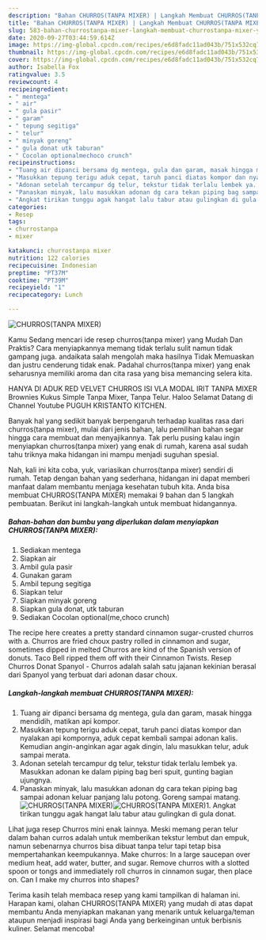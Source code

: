 ```yaml
---
description: "Bahan CHURROS(TANPA MIXER) | Langkah Membuat CHURROS(TANPA MIXER) Yang Menggugah Selera"
title: "Bahan CHURROS(TANPA MIXER) | Langkah Membuat CHURROS(TANPA MIXER) Yang Menggugah Selera"
slug: 583-bahan-churrostanpa-mixer-langkah-membuat-churrostanpa-mixer-yang-menggugah-selera
date: 2020-09-27T03:44:59.614Z
image: https://img-global.cpcdn.com/recipes/e6d8fadc11ad043b/751x532cq70/churrostanpa-mixer-foto-resep-utama.jpg
thumbnail: https://img-global.cpcdn.com/recipes/e6d8fadc11ad043b/751x532cq70/churrostanpa-mixer-foto-resep-utama.jpg
cover: https://img-global.cpcdn.com/recipes/e6d8fadc11ad043b/751x532cq70/churrostanpa-mixer-foto-resep-utama.jpg
author: Isabella Fox
ratingvalue: 3.5
reviewcount: 4
recipeingredient:
- " mentega"
- " air"
- " gula pasir"
- " garam"
- " tepung segitiga"
- " telur"
- " minyak goreng"
- " gula donat utk taburan"
- " Cocolan optionalmechoco crunch"
recipeinstructions:
- "Tuang air dipanci bersama dg mentega, gula dan garam, masak hingga mendidih, matikan api kompor."
- "Masukkan tepung terigu aduk cepat, taruh panci diatas kompor dan nyalakan api kompornya, aduk cepat kembali sampai adonan kalis. Kemudian angin-anginkan agar agak dingin, lalu masukkan telur, aduk sampai merata."
- "Adonan setelah tercampur dg telur, tekstur tidak terlalu lembek ya. Masukkan adonan ke dalam piping bag beri spuit, gunting bagian ujungnya."
- "Panaskan minyak, lalu masukkan adonan dg cara tekan piping bag sampai adonan keluar panjang lalu potong. Goreng sampai matang."
- "Angkat tirikan tunggu agak hangat lalu tabur atau gulingkan di gula donat."
categories:
- Resep
tags:
- churrostanpa
- mixer

katakunci: churrostanpa mixer 
nutrition: 122 calories
recipecuisine: Indonesian
preptime: "PT37M"
cooktime: "PT39M"
recipeyield: "1"
recipecategory: Lunch

---
```



![CHURROS(TANPA MIXER)](https://img-global.cpcdn.com/recipes/e6d8fadc11ad043b/751x532cq70/churrostanpa-mixer-foto-resep-utama.jpg)

Kamu Sedang mencari ide resep churros(tanpa mixer) yang Mudah Dan Praktis? Cara menyiapkannya memang tidak terlalu sulit namun tidak gampang juga. andaikata salah mengolah maka hasilnya Tidak Memuaskan dan justru cenderung tidak enak. Padahal churros(tanpa mixer) yang enak seharusnya memiliki aroma dan cita rasa yang bisa memancing selera kita.

HANYA DI ADUK RED VELVET CHURROS ISI VLA MODAL IRIT TANPA MIXER Brownies Kukus Simple Tanpa Mixer, Tanpa Telur. Haloo Selamat Datang di Channel Youtube PUGUH KRISTANTO KITCHEN.

Banyak hal yang sedikit banyak berpengaruh terhadap kualitas rasa dari churros(tanpa mixer), mulai dari jenis bahan, lalu pemilihan bahan segar hingga cara membuat dan menyajikannya. Tak perlu pusing kalau ingin menyiapkan churros(tanpa mixer) yang enak di rumah, karena asal sudah tahu triknya maka hidangan ini mampu menjadi suguhan spesial.


Nah, kali ini kita coba, yuk, variasikan churros(tanpa mixer) sendiri di rumah. Tetap dengan bahan yang sederhana, hidangan ini dapat memberi manfaat dalam membantu menjaga kesehatan tubuh kita. Anda bisa membuat CHURROS(TANPA MIXER) memakai 9 bahan dan 5 langkah pembuatan. Berikut ini langkah-langkah untuk membuat hidangannya.

<!--inarticleads1-->

##### Bahan-bahan dan bumbu yang diperlukan dalam menyiapkan CHURROS(TANPA MIXER):

1. Sediakan  mentega
1. Siapkan  air
1. Ambil  gula pasir
1. Gunakan  garam
1. Ambil  tepung segitiga
1. Siapkan  telur
1. Siapkan  minyak goreng
1. Siapkan  gula donat, utk taburan
1. Sediakan  Cocolan optional(me,choco crunch)


The recipe here creates a pretty standard cinnamon sugar-crusted churros with a. Churros are fried choux pastry rolled in cinnamon and sugar, sometimes dipped in melted Churros are kind of the Spanish version of donuts. Taco Bell ripped them off with their Cinnamon Twists. Resep Churros Donat Spanyol - Churros adalah salah satu jajanan kekinian berasal dari Spanyol yang terbuat dari adonan dasar choux. 

<!--inarticleads2-->

##### Langkah-langkah membuat CHURROS(TANPA MIXER):

1. Tuang air dipanci bersama dg mentega, gula dan garam, masak hingga mendidih, matikan api kompor.
1. Masukkan tepung terigu aduk cepat, taruh panci diatas kompor dan nyalakan api kompornya, aduk cepat kembali sampai adonan kalis. Kemudian angin-anginkan agar agak dingin, lalu masukkan telur, aduk sampai merata.
1. Adonan setelah tercampur dg telur, tekstur tidak terlalu lembek ya. Masukkan adonan ke dalam piping bag beri spuit, gunting bagian ujungnya.
1. Panaskan minyak, lalu masukkan adonan dg cara tekan piping bag sampai adonan keluar panjang lalu potong. Goreng sampai matang.
<img src="//assets-global.cpcdn.com/assets/icons/button_play-2c75c40dde080a61004c1f40b05d8f140eaff45d7e9e6481dc71c63d2e7c4909.png" alt="CHURROS(TANPA MIXER)"><img src="//assets-global.cpcdn.com/assets/icons/button_play-2c75c40dde080a61004c1f40b05d8f140eaff45d7e9e6481dc71c63d2e7c4909.png" alt="CHURROS(TANPA MIXER)">1. Angkat tirikan tunggu agak hangat lalu tabur atau gulingkan di gula donat.


Lihat juga resep Churros mini enak lainnya. Meski memang peran telur dalam bahan curros adalah untuk memberikan tekstur lembut dan empuk, namun sebenarnya churros bisa dibuat tanpa telur tapi tetap bisa mempertahankan keempukannya. Make churros: In a large saucepan over medium heat, add water, butter, and sugar. Remove churros with a slotted spoon or tongs and immediately roll churros in cinnamon sugar, then place on. Can I make my churros into shapes? 

Terima kasih telah membaca resep yang kami tampilkan di halaman ini. Harapan kami, olahan CHURROS(TANPA MIXER) yang mudah di atas dapat membantu Anda menyiapkan makanan yang menarik untuk keluarga/teman ataupun menjadi inspirasi bagi Anda yang berkeinginan untuk berbisnis kuliner. Selamat mencoba!
